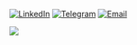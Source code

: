 
[![LinkedIn](https://img.shields.io/badge/LinkedIn-%231877F2.svg?style=for-the-badge&logo=LinkedIn&logoColor=white)](https://www.linkedin.com/in/john-kimleang-33382629a)
[![Telegram](https://img.shields.io/badge/Telegram-%230077B5.svg?style=for-the-badge&logo=Telegram&logoColor=white)](https://t.me/kimm_leang)
[![Email](https://img.shields.io/badge/Email-D14836.svg?style=for-the-badge&logo=Gmail&logoColor=white)](mailto:johnkimleang29@gmail.com)

<img src="https://github-readme-stats.vercel.app/api/top-langs/?username=John-Kimleang&layout=compact&theme=dark&langs_count=10"/>
